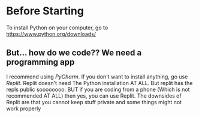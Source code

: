 # Before Starting

To install Python on your computer, go to https://www.python.org/downloads/

## But... how do we code?? We need a programming app

I recommend using *PyCharm*. If you don't want to install anything, go use *Replit*. Replit doesn't need The Python installation AT ALL. But replit has the repls public soooooooo. BUT if you are coding from a phone (Which is not recommended AT ALL) then yes, you can use Replit. The downsides of Replit are that you cannot keep stuff private and some things might not work properly

